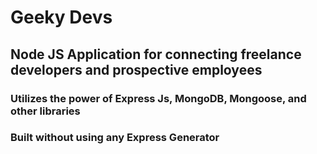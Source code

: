 # Geeky Devs

## Node JS Application for connecting freelance developers and prospective employees
### Utilizes the power of Express Js, MongoDB, Mongoose, and other libraries
### Built without using any Express Generator